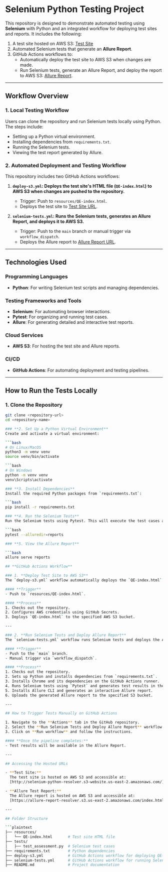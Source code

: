 # Selenium Python Testing Project

This repository is designed to demonstrate automated testing using **Selenium** with Python and an integrated workflow for deploying test sites and reports. It includes the following:

1. A test site hosted on AWS S3: [Test Site](http://selenium-python-resolver.s3-website.us-east-2.amazonaws.com/)
2. Automated Selenium tests that generate an **Allure Report**.
3. GitHub Actions workflows to:
   - Automatically deploy the test site to AWS S3 when changes are made.
   - Run Selenium tests, generate an Allure Report, and deploy the report to AWS S3: [Allure Report](https://allure-report-resolver.s3.us-east-2.amazonaws.com/index.html).

---

## **Workflow Overview**

### **1. Local Testing Workflow**
Users can clone the repository and run Selenium tests locally using Python. The steps include:
- Setting up a Python virtual environment.
- Installing dependencies from `requirements.txt`.
- Running the Selenium tests.
- Viewing the test report generated by Allure.

### **2. Automated Deployment and Testing Workflow**
This repository includes two GitHub Actions workflows:
1. **`deploy-s3.yml`: Deploys the test site's HTML file (`QE-index.html`) to AWS S3 when changes are pushed to the repository.**
   - Trigger: Push to `resources/QE-index.html`.
   - Deploys the test site to [Test Site URL](http://selenium-python-resolver.s3-website.us-east-2.amazonaws.com/).

2. **`selenium-tests.yml`: Runs the Selenium tests, generates an Allure Report, and deploys it to AWS S3.**
   - Trigger: Push to the `main` branch or manual trigger via `workflow_dispatch`.
   - Deploys the Allure report to [Allure Report URL](https://allure-report-resolver.s3.us-east-2.amazonaws.com/index.html).

---

## **Technologies Used**

### **Programming Languages**
- **Python**: For writing Selenium test scripts and managing dependencies.

### **Testing Frameworks and Tools**
- **Selenium**: For automating browser interactions.
- **Pytest**: For organizing and running test cases.
- **Allure**: For generating detailed and interactive test reports.

### **Cloud Services**
- **AWS S3**: For hosting the test site and Allure reports.

### **CI/CD**
- **GitHub Actions**: For automating deployment and testing pipelines.

---

## **How to Run the Tests Locally**

### **1. Clone the Repository**
```bash
git clone <repository-url>
cd <repository-name>

### **2. Set Up a Python Virtual Environment**
Create and activate a virtual environment:

```bash
# On Linux/MacOS
python3 -m venv venv
source venv/bin/activate

```bash
# On Windows
python -m venv venv
venv\Scripts\activate

### **3. Install Dependencies**
Install the required Python packages from `requirements.txt`:

```bash
pip install -r requirements.txt

### **4. Run the Selenium Tests**
Run the Selenium tests using Pytest. This will execute the test cases and generate the test results in a directory that can later be used to create an Allure Report:

```bash
pytest --alluredir=reports

### **5. View the Allure Report**

```bash
allure serve reports

## **GitHub Actions Workflow**

### 1. **Deploy Test Site to AWS S3**
The `deploy-s3.yml` workflow automatically deploys the `QE-index.html` file to the S3 bucket whenever it is updated.

#### **Trigger**
- Push to `resources/QE-index.html`.

#### **Process**
1. Checks out the repository.
2. Configures AWS credentials using GitHub Secrets.
3. Deploys `QE-index.html` to the specified AWS S3 bucket.

---

### 2. **Run Selenium Tests and Deploy Allure Report**
The `selenium-tests.yml` workflow runs Selenium tests and deploys the Allure report to AWS S3.

#### **Trigger**
- Push to the `main` branch.
- Manual trigger via `workflow_dispatch`.

#### **Process**
1. Checks out the repository.
2. Sets up Python and installs dependencies from `requirements.txt`.
3. Installs Chrome and its dependencies on the GitHub Actions runner.
4. Runs Selenium tests using `Pytest` and generates test results in the `reports` directory.
5. Installs Allure CLI and generates an interactive Allure report.
6. Uploads the generated Allure report to the specified S3 bucket.

---

## How to Trigger Tests Manually on GitHub Actions

1. Navigate to the **Actions** tab in the GitHub repository.
2. Select the **Run Selenium Tests and Deploy Allure Report** workflow.
3. Click on **Run workflow** and follow the instructions.

#### **Once the pipeline completes:**
- Test results will be available in the Allure Report.

---

## Accessing the Hosted URLs

- **Test Site:**  
  The test site is hosted on AWS S3 and accessible at:  
  [http://selenium-python-resolver.s3-website.us-east-2.amazonaws.com/](http://selenium-python-resolver.s3-website.us-east-2.amazonaws.com/)

- **Allure Test Report:**  
  The Allure report is hosted on AWS S3 and accessible at:  
  [https://allure-report-resolver.s3.us-east-2.amazonaws.com/index.html](https://allure-report-resolver.s3.us-east-2.amazonaws.com/index.html)

---

## Folder Structure

```plaintext
├── resources/
│   └── QE-index.html       # Test site HTML file
├── tests/
│   ├── test_assessment.py  # Selenium test cases
├── requirements.txt        # Python dependencies
├── deploy-s3.yml           # GitHub Actions workflow for deploying QE-index.html
├── selenium-tests.yml      # GitHub Actions workflow for running Selenium tests and deploying Allure reports
├── README.md               # Project documentation
